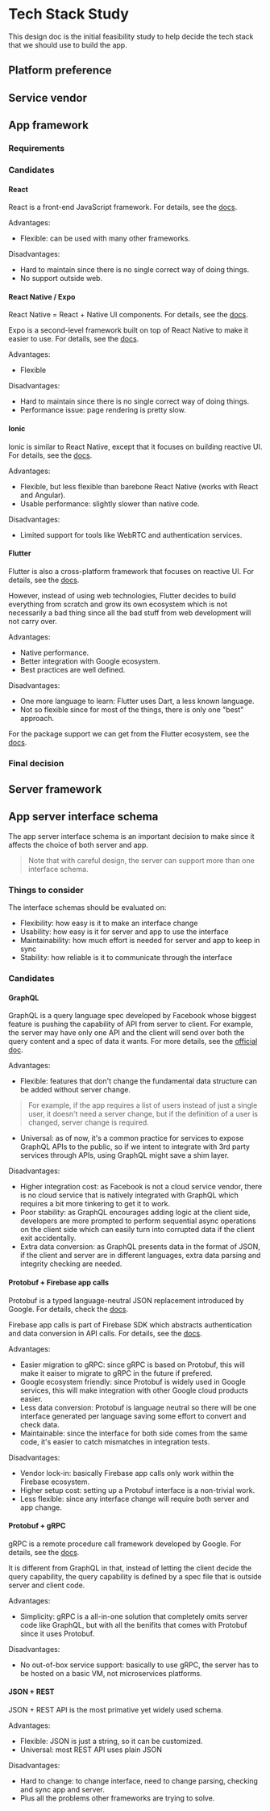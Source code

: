 # Tech Stack Study

This design doc is the initial feasibility study to help decide the tech stack that we should use to build the app.

## Platform preference

<!--
  @todo Platform preference
  @body Decide if we should go with mobile first or web first.
-->

## Service vendor

<!--
  @todo Choose service vendor
  @body List our needs and avaiable frameworks, and choose the one that fits our needs.
-->

## App framework

### Requirements

<!--
  @todo List the requirements of the app
  @body List out the app's requirements when the high-level UI/UX design is available.
-->

### Candidates

#### React

React is a front-end JavaScript framework. For details, see the [docs](https://reactjs.org/).

Advantages:

* Flexible: can be used with many other frameworks.

Disadvantages:

* Hard to maintain since there is no single correct way of doing things.
* No support outside web.

#### React Native / Expo

React Native = React + Native UI components. For details, see the [docs](https://reactnative.dev/).

Expo is a second-level framework built on top of React Native to make it easier to use. For details, see the [docs](https://expo.io/).

Advantages:

* Flexible

Disadvantages:

* Hard to maintain since there is no single correct way of doing things.
* Performance issue: page rendering is pretty slow.

#### Ionic

Ionic is similar to React Native, except that it focuses on building reactive UI. For details, see the [docs](https://ionicframework.com/).

Advantages:

* Flexible, but less flexible than barebone React Native (works with React and Angular).
* Usable performance: slightly slower than native code.

Disadvantages:

* Limited support for tools like WebRTC and authentication services.

#### Flutter

Flutter is also a cross-platform framework that focuses on reactive UI. For details, see the [docs](https://flutter.dev/docs).

However, instead of using web technologies, Flutter decides to build everything from scratch and grow its own ecosystem which is not necessarily a bad thing since all the bad stuff from web development will not carry over.

Advantages:

* Native performance.
* Better integration with Google ecosystem.
* Best practices are well defined.

Disadvantages:

* One more language to learn: Flutter uses Dart, a less known language.
* Not so flexible since for most of the things, there is only one "best" approach.

For the package support we can get from the Flutter ecosystem, see the [docs](./potential-flutter-packages-study).

### Final decision

<!--
  @todo Deciside which app framework to use
  @body Deciside which app framework aligns better with the UI/UX design and the functionalities.
-->

## Server framework

<!--
  @todo Choose server framework
  @body List our needs and avaiable frameworks, and choose the one that fits our needs.
-->

## App server interface schema

The app server interface schema is an important decision to make since it affects the choice of both server and app.

> Note that with careful design, the server can support more than one interface schema.

### Things to consider

The interface schemas should be evaluated on:

* Flexibility: how easy is it to make an interface change
* Usability: how easy is it for server and app to use the interface
* Maintainability: how much effort is needed for server and app to keep in sync
* Stability: how reliable is it to communicate through the interface

### Candidates

#### GraphQL

GraphQL is a query language spec developed by Facebook whose biggest feature is pushing the capability of API from server to client. For example, the server may have only one API and the client will send over both the query content and a spec of data it wants. For more details, see the [official doc](https://graphql.org/).

Advantages:

* Flexible: features that don't change the fundamental data structure can be added without server change.

> For example, if the app requires a list of users instead of just a single user, it doesn't need a server change, but if the definition of a user is changed, server change is required.

* Universal: as of now, it's a common practice for services to expose GraphQL APIs to the public, so if we intent to integrate with 3rd party services through APIs, using GraphQL might save a shim layer.

Disadvantages:

* Higher integration cost: as Facebook is not a cloud service vendor, there is no cloud service that is natively integrated with GraphQL which requires a bit more tinkering to get it to work.
* Poor stability: as GraphQL encourages adding logic at the client side, developers are more prompted to perform sequential async operations on the client side which can easily turn into corrupted data if the client exit accidentally.
* Extra data conversion: as GraphQL presents data in the format of JSON, if the client and server are in different languages, extra data parsing and integrity checking are needed.

#### Protobuf + Firebase app calls

Protobuf is a typed language-neutral JSON replacement introduced by Google. For details, check the [docs](https://developers.google.com/protocol-buffers/).

Firebase app calls is part of Firebase SDK which abstracts authentication and data conversion in API calls. For details, see the [docs](https://firebase.google.com/docs/functions/callable).

Advantages:

* Easier migration to gRPC: since gRPC is based on Protobuf, this will make it eaiser to migrate to gRPC in the future if prefered.
* Google ecosystem friendly: since Protobuf is widely used in Google services, this will make integration with other Google cloud products easier.
* Less data conversion: Protobuf is language neutral so there will be one interface generated per language saving some effort to convert and check data.
* Maintainable: since the interface for both side comes from the same code, it's easier to catch mismatches in integration tests.

Disadvantages:

* Vendor lock-in: basically Firebase app calls only work within the Firebase ecosystem.
* Higher setup cost: setting up a Protobuf interface is a non-trivial work.
* Less flexible: since any interface change will require both server and app change.

#### Protobuf + gRPC

gRPC is a remote procedure call framework developed by Google. For details, see the [docs](https://grpc.io/).

It is different from GraphQL in that, instead of letting the client decide the query capability, the query capability is defined by a spec file that is outside server and client code.

Advantages:

* Simplicity: gRPC is a all-in-one solution that completely omits server code like GraphQL, but with all the benifits that comes with Protobuf since it uses Protobuf.

Disadvantages:

* No out-of-box service support: basically to use gRPC, the server has to be hosted on a basic VM, not microservices platforms.

#### JSON + REST

JSON + REST API is the most primative yet widely used schema.

Advantages:

* Flexible: JSON is just a string, so it can be customized.
* Universal: most REST API uses plain JSON

Disadvantages:

* Hard to change: to change interface, need to change parsing, checking and sync app and server.
* Plus all the problems other frameworks are trying to solve.

<!--
  @todo List the app requirement and decide which app server interface to use
  @body Now that all the candidates are listed, we need to choose one that fits the app's needs.
-->
